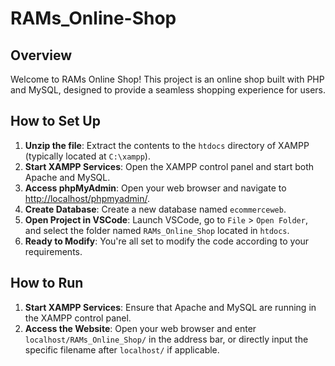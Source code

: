 # RAMs_Online-Shop

## Overview
Welcome to RAMs Online Shop! This project is an online shop built with PHP and MySQL, designed to provide a seamless shopping experience for users.

## How to Set Up

1. **Unzip the file**: Extract the contents to the `htdocs` directory of XAMPP (typically located at `C:\xampp`).
2. **Start XAMPP Services**: Open the XAMPP control panel and start both Apache and MySQL.
3. **Access phpMyAdmin**: Open your web browser and navigate to [http://localhost/phpmyadmin/](http://localhost/phpmyadmin/).
4. **Create Database**: Create a new database named `ecommerceweb`.
5. **Open Project in VSCode**: Launch VSCode, go to `File` > `Open Folder`, and select the folder named `RAMs_Online_Shop` located in `htdocs`.
6. **Ready to Modify**: You're all set to modify the code according to your requirements.

## How to Run

1. **Start XAMPP Services**: Ensure that Apache and MySQL are running in the XAMPP control panel.
2. **Access the Website**: Open your web browser and enter `localhost/RAMs_Online_Shop/` in the address bar, or directly input the specific filename after `localhost/` if applicable.
